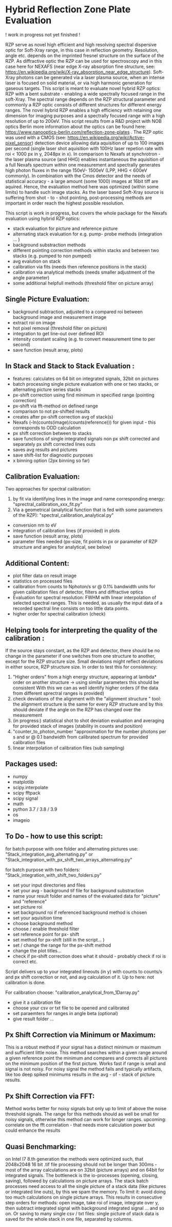 # Hybrid Reflection Zone Plate Evaluation
! work in progress not yet finished !

RZP serve as novel high efficient and high resolving spectral dispersive optic for Soft-Xray range, in this case in reflection geometry. 
Resolution, angle etc. depends on the imprinted fresnel structure on the surface of the RZP. As diffractive optic the RZP can be used for spectroscopy
and in this case here for NEXAFS (near edge X-ray absorption fine structure, see: https://en.wikipedia.org/wiki/X-ray_absorption_near_edge_structure). Soft-Xray photons can be generated via a laser plasma source, when an intense
laser is focused on solid material, or via high harmonic generation for gaseous targets. 
This script is meant to evaluate novel hybrid RZP optics: RZP with a bent substrate - enabling a wide spectrally focused range in
the soft-Xray. The spectral range depends on the RZP structural parameter and commonly a RZP optic consists of different
structures for different energy ranges. The novel hybrid RZP enables a high efficiency with retaining one dimension for
imaging purposes and a spectrally focused range with a high resolution of up to 200eV. This script results from a R&D project with NOB optics Berlin
more information about the optics can be found here: https://www.nanooptics-berlin.com/reflection-zone-plates .
The RZP optic was used with a CMOS (see: https://en.wikipedia.org/wiki/Active-pixel_sensor) detection device allowing data aquisition of up to 100 images per second (single laser
shot aquisition with 100Hz laser repetion rate with roi < 1000 px in y, 2048px in x). In comparison to Nexafs at synchrotron - the laser plasma source (and HHG)
enables instantaneous the aquisition of a full Nexafs spectrum within one measurement and spectrally generates high photon fluxes 
in the range 150eV- 1500eV (LPP, HHG < 600eV commonly). In combination with the Cmos detector
and the needs of statistical accuracy - a large amount (some 1000) images at 
16bit tiff are aquired. Hence, the evaluation method here was optimized (within some limits) to handle such image stacks. 
As the laser based Soft-Xray source is suffering from shot - to - shot pointing, post-processing methods are important in order reach
the highest possible resolution. 

This script is work in progress, but covers the whole package for the Nexafs evaluation using hybrid RZP optics:
- stack evaluation for picture and reference picture 
- alternating stack evaluation for e.g. pump- probe methods (integration ... )
- background substraction methods
- different pointing correction methods within stacks and between two stacks (e.g. pumped to non pumped)
- avg evalution on stack
- calibration via fits (needs then reference positions in the stack)
- calibration via analytical methods (needs smaller adjustment of the angle parameter)
- some additional helpfull methods (threshold filter on picture array)



Single Picture Evaluation:
- 
- background subtraction, adjusted to a compared roi between background image and measurement image
- extract roi on image 
- hot pixel removal (threshold filter on picture)
- integration to get line-out over defined ROI
- intensity constant scaling (e.g. to convert measurement time to per second)
- save function (result array,  plots)

In Stack and Stack to Stack Evaluation :
- 
- features: calculates on 64 bit on integrated signals, 32bit on pictures 
- batch processing single picture evaluation with one or two stacks, or alternating picture series stacks
- px-shift correction using find minimum in specified range (pointing correction)
- px-shift via fft-method on defined range
- comparison to not px-shifted results
- creates after px-shift correction avg of stack(s)
- Nexafs (-ln(counts(image)/counts(reference))) for given input - this corresponds to ODD calculation
- px shift correction between to stacks
- save functions of single integrated signals non px shift corrected and separately px shift corrected lines outs
- saves avg results and pictures
- save shift-list for diagnostic purposes
- x binning option (2px binning so far)

Calibration Evaluation: 
- 
Two approaches for spectral calibration: 

1. by fit via identifying lines in the image and name corresponding energy: "sprectral_calibration_xxx_fit.py"
2. Via a geometrical (analytical function that is fed with some parameters of the RZP): "spectral_calibration_analytical.py"
- conversion nm to eV
- integration of calibration lines (if provided) in plots
- save function (result array,  plots)
- parameter files needed (px-size, fit points in px or parameter of RZP structure and angles for analytical, see below)

Additional Content:
- 
- plot filter data on result image
- statistics on processed files 
- calibration from counts to Nphoton/s sr @ 0.1% bandwidth units for given calibration files of detector, filters and diffractive optics
- Evaluation for spectral resolution: FWHM with linear interpolation of selected spectral ranges. This is needed, as usually the input data of a recorded spectral 
line consists on too little data points. 
- higher order for spectral calibration (check)






Helping tools for interpreting the quality of the calibration :
-
If the source stays constant, as the RZP and detector, there should be no change in the parameter if one switches from 
one structure to another, except for the RZP structure size. Small deviations might reflect deviations in either source, 
RZP structure size. In order to test this for consistency: 
1. "Higher orders" from a high energy structure, appearing at lambda* order on another structure  -> using similar parameters this should be consistent
    With this we can as well identify higher orders (if the data from different sprectral ranges is provided)
2. check deviations of the alignment with the "alignment structure " tool: the alignment structure is the same for every RZP structure and by this should deviate if the angle on the RZP has changed over the measurement
3. (in progress:) statistical shot to shot deviation evaluation and averaging for provided stack of images (stability in counts and position)
4. "counter_to_photon_number "approximation for the number photons per s and sr @ 0.1 bandwidth from calibrated spectrum for provided calibration files
5. linear interpolation of calibration files (sub sampling)



Packages used: 
- 
- numpy
- matplotlib
- scipy.interpolate
- scipy fftpack
- scipy signal
- math
- python 3.7 / 3.8 / 3.9
- os
- imageio


To Do - how to use this script:
- 
for batch purpose with one folder and alternating pictures use: "Stack_integration_avg_alternating.py" or "Stack_integration_with_px_shift_two_arrays_alternating.py"

for batch purpose with two folders: "Stack_integration_with_shift_two_folders.py"

- set your input directories and files 
- set your avg - background tif file for background substraction
- name your result folder and names of the evaluated data for "picture" and "reference"
- set picture roi 
- set background roi if referenced background method is chosen
- set your aquisition time
- choose background method
- choose / enable threshold filter
- set reference point for px- shift 
- set method for px-shift (still in the script... )
- set / change the range for the px-shift method
- change the plot titles...
- check if px-shift correction does what it should - probably check if roi is correct etc.

Script delivers up to your integrated lineouts (in y) with counts to counts/s and px shift correction or not, and avg calculation
of it. Up to here: not calibration is done.

For calibration choose: "calibration_analytical_from_1Darray.py"
- give it a calibration file
- choose your csv or txt file to be opened and calibrated
- set paraemters for ranges in angle beta (optional)
- give result folder ...


Px Shift Correction via Minimum or Maximum:
- 
This is a robust method if your signal has a distinct minimum or maximum and sufficient little noise. This method
searches within a given range around a given reference point the minimum and compares and corrects all pictures on the 
minimum position of the first picture. Works fast if range is small and signal is not noisy. For noisy signal the method
fails and typically artifacts, like too deep spiked minimums results in the avg - of  - stack of picture results.

Px Shift Correction via FFT:
- 
Method works better for noisy signals but only up to limit of above the noise threshold signals. The range for
this methods should as well be small for noisy signals, otherwise this method can work for longer ranges. 
upcoming: correlate on the fft correlation - that needs more calculation power but could enhance the results


Quasi Benchmarking:
- 
on Intel I7 8.th generation the methods were optimized such, that 2048x2048 16 bit .tif file processing should 
not be longer than 300ms - most of the array calculations are on 32bit (picture arrays) and on 64bit for integrated signals.
The bottleneck is the io-processes (opening, closing, saving), followed by calculations on picture 
arrays. The stack batch processes need access to all the single picture of a stack data (like pictures or integrated line outs), 
by this we spam the memory. To limit it: avoid doing too much calculations on single picture arrays. 
This results in consecutive step orders for methods: open image, take roi of image, integrate over y, then subtract
integrated signal with background integrated signal ... and so on. 
Or saving to many single csv / txt files: single picture of stack data is saved for the whole stack in one file, separated by
columns.

